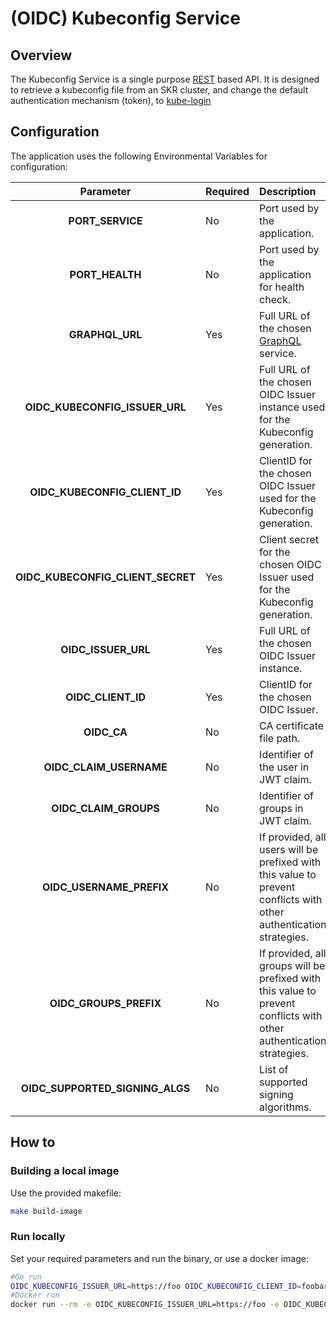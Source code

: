 # (OIDC) Kubeconfig Service

## Overview
The Kubeconfig Service is a single purpose [REST](https://en.wikipedia.org/wiki/Representational_state_transfer) based API. It is designed to retrieve a kubeconfig file from an SKR cluster, and change the default authentication mechanism (token), to [kube-login](https://github.com/int128/kubelogin)

## Configuration
The application uses the following Environmental Variables for configuration:

| Parameter | Required | Description | Default value |
| :---: | :--- | :--- | :---: | 
| **PORT_SERVICE** | No | Port used by the application. | `8000` |
| **PORT_HEALTH** | No | Port used by the application for health check. | `9000` |
| **GRAPHQL_URL** | Yes | Full URL of the chosen [GraphQL](https://graphql.org/learn/) service. | `http://127.0.0.1:3000/graphql` |
| **OIDC_KUBECONFIG_ISSUER_URL** | Yes | Full URL of the chosen OIDC Issuer instance used for the Kubeconfig generation. | None |
| **OIDC_KUBECONFIG_CLIENT_ID** | Yes | ClientID for the chosen OIDC Issuer used for the Kubeconfig generation. | None |
| **OIDC_KUBECONFIG_CLIENT_SECRET** | Yes | Client secret for the chosen OIDC Issuer used for the Kubeconfig generation. | None |
| **OIDC_ISSUER_URL** | Yes | Full URL of the chosen OIDC Issuer instance. | None |
| **OIDC_CLIENT_ID** | Yes | ClientID for the chosen OIDC Issuer. | `""` |
| **OIDC_CA** | No | CA certificate file path. | None |
| **OIDC_CLAIM_USERNAME** | No | Identifier of the user in JWT claim. | `email` |
| **OIDC_CLAIM_GROUPS** | No | Identifier of groups in JWT claim. | `groups` |
| **OIDC_USERNAME_PREFIX** | No | If provided, all users will be prefixed with this value to prevent conflicts with other authentication strategies. | None |
| **OIDC_GROUPS_PREFIX** | No | If provided, all groups will be prefixed with this value to prevent conflicts with other authentication strategies. | None |
| **OIDC_SUPPORTED_SIGNING_ALGS** | No | List of supported signing algorithms. | `RS256` |

## How to

### Building a local image

Use the provided makefile: 

```bash
make build-image
```

### Run locally

Set your required parameters and run the binary, or use a docker image:

```bash
#Go run
OIDC_KUBECONFIG_ISSUER_URL=https://foo OIDC_KUBECONFIG_CLIENT_ID=foobar OIDC_KUBECONFIG_CLIENT_SECRET=1234 OIDC_ISSUER_URL=https://dex.kyma.local OIDC_CLIENT_ID=compass-ui OIDC_CA=~/.minikube/ca.crt go run cmd/generator/main.go
#Docker run
docker run --rm -e OIDC_KUBECONFIG_ISSUER_URL=https://foo -e OIDC_KUBECONFIG_CLIENT_ID=foobar -e OIDC_KUBECONFIG_CLIENT_SECRET=1234 -e OIDC_ISSUER_URL=https://dex.kyma.local -e OIDC_CLIENT_ID=compass-ui -e OIDC_CA=~/.minikube/ca.crt kubeconfig-service
```

